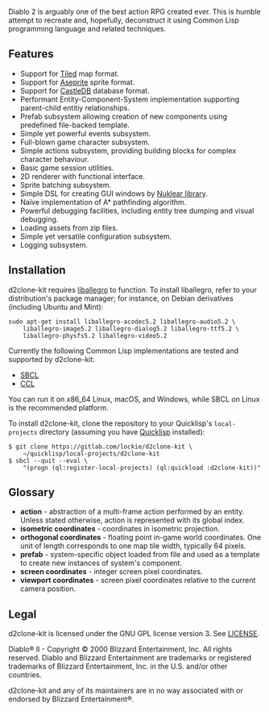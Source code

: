 Diablo 2 is arguably one of the best action RPG created ever. This is humble
attempt to recreate and, hopefully, deconstruct it using Common Lisp
programming language and related techniques.

## Features

* Support for [Tiled](https://www.mapeditor.org) map format.
* Support for [Aseprite](https://aseprite.org) sprite format.
* Support for [CastleDB](http://castledb.org) database format.
* Performant Entity-Component-System implementation supporting
  parent-child entitiy relationships.
* Prefab subsystem allowing creation of new components using
  predefined file-backed template.
* Simple yet powerful events subsystem.
* Full-blown game character subsystem.
* Simple actions subsystem, providing building blocks for complex
  character behaviour.
* Basic game session utilities.
* 2D renderer with functional interface.
* Sprite batching subsystem.
* Simple DSL for creating GUI windows by
  [Nuklear library](https://gitlab.com/lockie/cl-liballegro-nuklear).
* Naïve implementation of A* pathfinding algorithm.
* Powerful debugging facilities, including entity tree dumping and
  visual debugging.
* Loading assets from zip files.
* Simple yet versatile configuration subsystem.
* Logging subsystem.

## Installation
d2clone-kit requires [liballegro](https://liballeg.org) to function. To install
liballegro, refer to your distribution's package manager; for instance, on
Debian derivatives (including Ubuntu and Mint):

```
sudo apt-get install liballegro-acodec5.2 liballegro-audio5.2 \
    liballegro-image5.2 liballegro-dialog5.2 liballegro-ttf5.2 \
    liballegro-physfs5.2 liballegro-video5.2
```

Currently the following Common Lisp implementations are tested and supported by
d2clone-kit:

* [SBCL](http://sbcl.org)
* [CCL](https://ccl.clozure.com)

You can run it on x86_64 Linux, macOS, and Windows, while SBCL on Linux is the
recommended platform.

To install d2clone-kit, clone the repository to your Quicklisp's
`local-projects` directory (assuming you have
[Quicklisp](http://quicklisp.org) installed):

```
$ git clone https://gitlab.com/lockie/d2clone-kit \
    ~/quicklisp/local-projects/d2clone-kit
$ sbcl --quit --eval \
    "(progn (ql:register-local-projects) (ql:quickload :d2clone-kit))"
```

## Glossary
* **action** - abstraction of a multi-frame action performed by an
  entity. Unless stated otherwise, action is represented with its global index.
* **isometric coordinates** - coordinates in isometric projection.
* **orthogonal coordinates** - floating point in-game world coordinates. One
  unit of length corresponds to one map tile width, typically 64 pixels.
* **prefab** - system-specific object loaded from file and used as a template
  to create new instances of system's component.
* **screen coordinates** - integer screen pixel coordinates.
* **viewport coordinates** - screen pixel coordinates relative to the current
  camera position.


## Legal
d2clone-kit is licensed under the GNU GPL license version 3.
See [LICENSE](https://gitlab.com/lockie/d2clone-kit/-/blob/master/LICENSE).

Diablo® II - Copyright © 2000 Blizzard Entertainment, Inc. All rights
reserved. Diablo and Blizzard Entertainment are trademarks or registered
trademarks of Blizzard Entertainment, Inc. in the U.S. and/or other countries.

d2clone-kit and any of its maintainers are in no way associated with or
endorsed by Blizzard Entertainment®.
